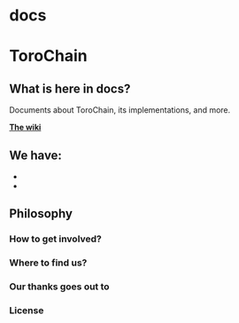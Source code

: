 # docs

# ToroChain

## What is here in docs?
Documents about ToroChain, its implementations, and more.

[__The wiki__](https://github.com/torochain/docs/wiki/)

We have:
-
-
-

## Philosophy

### How to get involved?

### Where to find us?

### Our thanks goes out to

### License